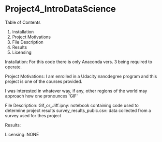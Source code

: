 # Project4_IntroDataScience
Table of Contents
 1. Installation
 2. Project Motivations
 3. File Description
 4. Results
 5. Licensing
 
 Installation:
 For this code there is only Anaconda vers. 3 being required to operate.
 
 Project Motivations:
 I am enrolled in a Udacity nanodegree program and this project is one of the courses provided.
 
 I was interested in whatever way, if any, other regions of the world may approach how one pronounces 'GIF'
 
 File Description:
 Gif_or_Jiff.ipny: notebook containing code used to determine project results
 survey_results_pubic.csv: data collected from a survey used for thes project
 
 Results:
 
 
 Licensing:
 NONE
